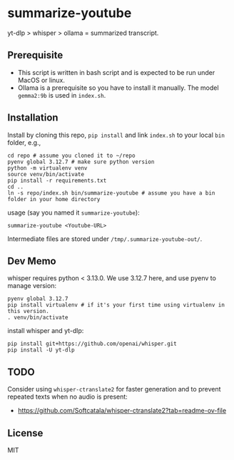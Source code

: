 # summarize-youtube

yt-dlp > whisper > ollama = summarized transcript.


## Prerequisite

 - This script is written in bash script and is expected to be run under MacOS or linux.
 - Ollama is a prerequisite so you have to install it manually. The model `gemma2:9b` is used in `index.sh`.


## Installation

Install by cloning this repo, `pip install` and link `index.sh` to your local `bin` folder, e.g.,

    cd repo # assume you cloned it to ~/repo
    pyenv global 3.12.7 # make sure python version
    python -m virtualenv venv
    source venv/bin/activate
    pip install -r requirements.txt
    cd ..
    ln -s repo/index.sh bin/summarize-youtube # assume you have a bin folder in your home directory


usage (say you named it `summarize-youtube`):
    
    summarize-youtube <Youtube-URL>

Intermediate files are stored under `/tmp/.summarize-youtube-out/`.


## Dev Memo

whisper requires python < 3.13.0. We use 3.12.7 here, and use pyenv to manage version:

    pyenv global 3.12.7
    pip install virtualenv # if it's your first time using virtualenv in this version.
    . venv/bin/activate


install whisper and yt-dlp:

    pip install git+https://github.com/openai/whisper.git
    pip install -U yt-dlp


## TODO

Consider using `whisper-ctranslate2` for faster generation and to prevent repeated texts when no audio is present:

 - https://github.com/Softcatala/whisper-ctranslate2?tab=readme-ov-file


## License

MIT
